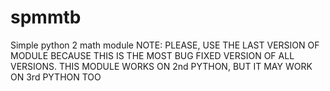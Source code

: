 # spmmtb
Simple python 2 math module
NOTE: PLEASE, USE THE LAST VERSION OF MODULE BECAUSE THIS IS THE MOST BUG FIXED VERSION OF ALL VERSIONS.
      THIS MODULE WORKS ON 2nd PYTHON, BUT IT MAY WORK ON 3rd PYTHON TOO

